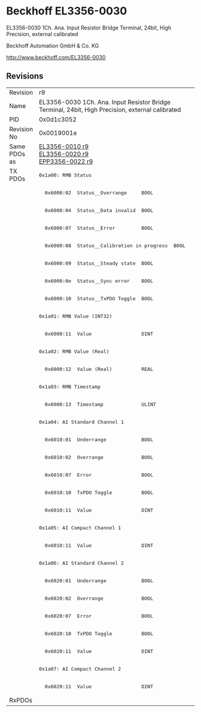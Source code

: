 # Beckhoff EL3356-0030

EL3356-0030 1Ch. Ana. Input Resistor Bridge Terminal, 24bit, High Precision, external calibrated

Beckhoff Automation GmbH & Co. KG

http://www.beckhoff.com/EL3356-0030

## Revisions
<table>
<tr>
<td>Revision</td>
<td>r9</td>
</tr>
<tr>
<td>Name</td>
<td>EL3356-0030 1Ch. Ana. Input Resistor Bridge Terminal, 24bit, High Precision, external calibrated</td>
</tr>
<tr>
<td>PID</td>
<td>0x0d1c3052</td>
</tr>
<tr>
<td>Revision No</td>
<td>0x0019001e</td>
</tr>
<tr>
<td>Same PDOs as</td>
<td><a href="EL3356-0010.md">EL3356-0010 r9</a><br/><a href="EL3356-0020.md">EL3356-0020 r9</a><br/><a href="EPP3356-0022.md">EPP3356-0022 r9</a></td>
</tr>
<tr>
<td rowspan=30 valign=top>TX PDOs</td>
<td><pre>0x1a00: RMB Status</pre></td>
<td></td>
</tr>
<tr>
<td><pre>  0x6000:02  Status__Overrange     BOOL</pre></td>
</tr>
<tr>
<td><pre>  0x6000:04  Status__Data invalid  BOOL</pre></td>
</tr>
<tr>
<td><pre>  0x6000:07  Status__Error         BOOL</pre></td>
</tr>
<tr>
<td><pre>  0x6000:08  Status__Calibration in progress  BOOL</pre></td>
</tr>
<tr>
<td><pre>  0x6000:09  Status__Steady state  BOOL</pre></td>
</tr>
<tr>
<td><pre>  0x6000:0e  Status__Sync error    BOOL</pre></td>
</tr>
<tr>
<td><pre>  0x6000:10  Status__TxPDO Toggle  BOOL</pre></td>
</tr>
<tr>
<td><pre>0x1a01: RMB Value (INT32)</pre></td>
</tr>
<tr>
<td><pre>  0x6000:11  Value                 DINT</pre></td>
</tr>
<tr>
<td><pre>0x1a02: RMB Value (Real)</pre></td>
</tr>
<tr>
<td><pre>  0x6000:12  Value (Real)          REAL</pre></td>
</tr>
<tr>
<td><pre>0x1a03: RMB Timestamp</pre></td>
</tr>
<tr>
<td><pre>  0x6000:13  Timestamp             ULINT</pre></td>
</tr>
<tr>
<td><pre>0x1a04: AI Standard Channel 1</pre></td>
</tr>
<tr>
<td><pre>  0x6010:01  Underrange            BOOL</pre></td>
</tr>
<tr>
<td><pre>  0x6010:02  Overrange             BOOL</pre></td>
</tr>
<tr>
<td><pre>  0x6010:07  Error                 BOOL</pre></td>
</tr>
<tr>
<td><pre>  0x6010:10  TxPDO Toggle          BOOL</pre></td>
</tr>
<tr>
<td><pre>  0x6010:11  Value                 DINT</pre></td>
</tr>
<tr>
<td><pre>0x1a05: AI Compact Channel 1</pre></td>
</tr>
<tr>
<td><pre>  0x6010:11  Value                 DINT</pre></td>
</tr>
<tr>
<td><pre>0x1a06: AI Standard Channel 2</pre></td>
</tr>
<tr>
<td><pre>  0x6020:01  Underrange            BOOL</pre></td>
</tr>
<tr>
<td><pre>  0x6020:02  Overrange             BOOL</pre></td>
</tr>
<tr>
<td><pre>  0x6020:07  Error                 BOOL</pre></td>
</tr>
<tr>
<td><pre>  0x6020:10  TxPDO Toggle          BOOL</pre></td>
</tr>
<tr>
<td><pre>  0x6020:11  Value                 DINT</pre></td>
</tr>
<tr>
<td><pre>0x1a07: AI Compact Channel 2</pre></td>
</tr>
<tr>
<td><pre>  0x6020:11  Value                 DINT</pre></td>
</tr>
<tr>
<td>RxPDOs</td>
<td></td>
</tr>
</table>
